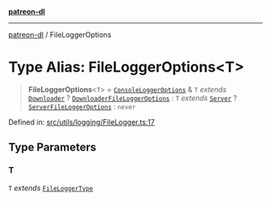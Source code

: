 [**patreon-dl**](../README.md)

***

[patreon-dl](../README.md) / FileLoggerOptions

# Type Alias: FileLoggerOptions\<T\>

> **FileLoggerOptions**\<`T`\> = [`ConsoleLoggerOptions`](../interfaces/ConsoleLoggerOptions.md) & `T` *extends* [`Downloader`](../enumerations/FileLoggerType.md#downloader) ? [`DownloaderFileLoggerOptions`](../interfaces/DownloaderFileLoggerOptions.md) : `T` *extends* [`Server`](../enumerations/FileLoggerType.md#server) ? [`ServerFileLoggerOptions`](../interfaces/ServerFileLoggerOptions.md) : `never`

Defined in: [src/utils/logging/FileLogger.ts:17](https://github.com/patrickkfkan/patreon-dl/blob/21cb889ad3b60a77d2f4678e5262807670e6d9d0/src/utils/logging/FileLogger.ts#L17)

## Type Parameters

### T

`T` *extends* [`FileLoggerType`](../enumerations/FileLoggerType.md)
